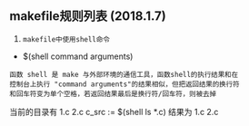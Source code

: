 ## makefile规则列表 (2018.1.7)
1. `makefile中使用shell命令`
* $(shell command arguments)
```
函数 shell 是 make 与外部环境的通信工具，函数shell的执行结果和在
控制台上执行 "command arguments"的结果相似，但把返回结果的换行符
和回车符变为单个空格，若返回结果最后是换行符/回车符，则被去掉
```
当前的目录有 1.c 2.c
c_src := $(shell ls *.c)
结果为 1.c 2.c
```